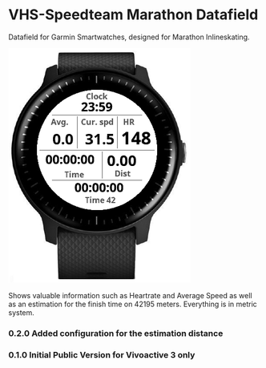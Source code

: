 # VHS-Speedteam Marathon Datafield
Datafield for Garmin Smartwatches, designed for Marathon Inlineskating. 

![VHS-Speedteam Marathon Datafield Cover Image](/doc/screenshot.png) 

Shows valuable information such as Heartrate and Average Speed as well as an estimation for the finish time on 42195 meters. 
Everything is in metric system.
  
### 0.2.0 Added configuration for the estimation distance 

### 0.1.0 Initial Public Version for Vivoactive 3 only